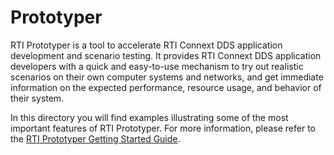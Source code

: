 # Prototyper

RTI Prototyper is a tool to accelerate RTI Connext DDS application development
and scenario testing. It provides RTI Connext DDS application developers with a
quick and easy-to-use mechanism to try out realistic scenarios on their own
computer systems and networks, and get immediate information on the expected
performance, resource usage, and behavior of their system.

In this directory you will find examples illustrating some of the most
important features of RTI Prototyper. For more information, please refer to the
[RTI Prototyper Getting Started
Guide](https://community.rti.com/static/documentation/connext-dds/6.1.2/doc/manuals/connext_dds_professional/tools/prototyper/index.htm).
